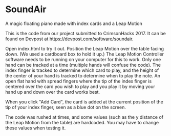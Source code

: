 # SoundAir
A magic floating piano made with index cards and a Leap Motion

This is the code from our project submitted to CrimsonHacks 2017. It can be found on Devpost at https://devpost.com/software/soundair.

Open index.html to try it out. Position the Leap Motion over the table facing down. (We used a cardboard box to hold it up.) The Leap Motion Controller software needs to be running on your computer for this to work. Only one hand can be tracked at a time (multiple hands will confuse the code).
The index finger is tracked to determine which card to play, and the height of the center of your hand is tracked to determine when to play the note.
An open flat hand with spread fingers where the tip of the index finger is centered over the card you wish to play and you play it by moving your hand up and down over the card works best.

When you click "Add Card", the card is added at the current position of the tip of your index finger, seen as a blue dot on the screen.

The code was rushed at times, and some values (such as the y distance of the Leap Motion from the table) are hardcoded. You may have to change these values when testing it.
